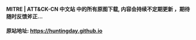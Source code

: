 #### MITRE | ATT&CK-CN 中文站 中的所有原图下载, 内容会持续不定期更新 ，期待随时反馈斧正...
#### 原站地址:  https://huntingday.github.io
